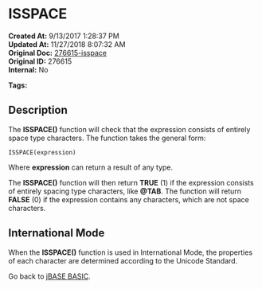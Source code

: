 # ISSPACE

**Created At:** 9/13/2017 1:28:37 PM  
**Updated At:** 11/27/2018 8:07:32 AM  
**Original Doc:** [276615-isspace](https://docs.jbase.com/36868-jbase-basic/276615-isspace)  
**Original ID:** 276615  
**Internal:** No  

**Tags:**
<badge text='string handling' vertical='middle' />

## Description

The **ISSPACE()** function will check that the expression consists of entirely space type characters. The function takes the general form:

```
ISSPACE(expression)
```

Where **expression** can return a result of any type.

The **ISSPACE()** function will then return **TRUE**  (1) if the expression consists of entirely spacing type characters, like **@TAB**. The function will return **FALSE** (0) if the expression contains any characters, which are not space characters.

## International Mode 

When the **ISSPACE()** function is used in International Mode, the properties of each character are determined according to the Unicode Standard.



Go back to [jBASE BASIC](./../jbase-basic-programmers-reference-guide).
